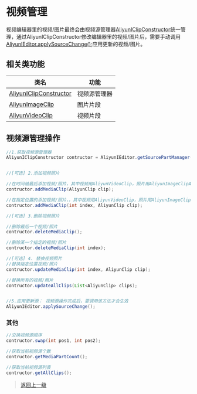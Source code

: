 # 视频管理

视频编辑器里的视频/图片最终会由视频源管理器[AliyunIClipConstructor](https://alivc-demo-cms.alicdn.com/versionProduct/doc/shortVideo/android_new_cn/com/aliyun/svideosdk/common/AliyunIClipConstructor.html)统一管理，通过AliyunIClipConstructor修改编辑器里的视频/图片后，需要手动调用[AliyunIEditor.applySourceChange()](https://alivc-demo-cms.alicdn.com/versionProduct/doc/shortVideo/android_new_cn/com/aliyun/svideosdk/editor/AliyunIEditor.html#applySourceChange--);应用更新的视频/图片。

## 相关类功能

| 类名                   | 功能         |
| ---------------------- | ------------ |
| [AliyunIClipConstructor](https://alivc-demo-cms.alicdn.com/versionProduct/doc/shortVideo/android_new_cn/com/aliyun/svideosdk/common/AliyunIClipConstructor.html) | 视频源管理器 |
| [AliyunImageClip](https://alivc-demo-cms.alicdn.com/versionProduct/doc/shortVideo/android_new_cn/com/aliyun/svideosdk/common/struct/common/AliyunImageClip.html)        | 图片片段     |
| [AliyunVideoClip](https://alivc-demo-cms.alicdn.com/versionProduct/doc/shortVideo/android_new_cn/com/aliyun/svideosdk/common/struct/common/AliyunVideoClip.html)        | 视频片段     |



## 视频源管理操作

```Java
//1.获取视频源管理器
AliyunIClipConstructor contructor = AliyunIEditor.getSourcePartManager();


//[可选] 2.添加视频照片

//在时间轴最后添加视频/照片，其中视频用AliyunVideoClip，照片用AliyunImageClipAliyunImageClip
contructor.addMediaClip(AliyunClip clip);

//在指定位置的添加视频/照片，，其中视频用AliyunVideoClip，照片用AliyunImageClipAliyunImageClip
contructor.addMediaClip(int index, AliyunClip clip);

//[可选] 3.删除视频照片

//删除最后一个视频/照片
contructor.deleteMediaClip();

//删除某一个指定的视频/照片
contructor.deleteMediaClip(int index);

//[可选] 4. 替换视频照片
//替换指定位置视频/照片
contructor.updateMediaClip(int index, AliyunClip clip);

//替换所有的视频/照片
contructor.updateAllClips(List<AliyunClip> clips);


//5.应用更新源： 视频源操作完成后，要调用该方法才会生效
AliyunIEditor.applySourceChange();

```


### 其他

```Java
//交换视频源顺序	
contructor.swap(int pos1, int pos2);

//获取当前视频源个数	
contructor.getMediaPartCount();

//获取当前视频源列表	
contructor.getAllClips();

```

>[返回上一级](README.md)